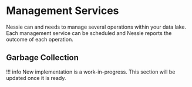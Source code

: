 # Management Services
Nessie can and needs to manage several operations within your data lake.
Each management service can be scheduled and Nessie reports the outcome of each operation.

## Garbage Collection

!!! info
    New implementation is a work-in-progress. This section will be updated once it is ready.
